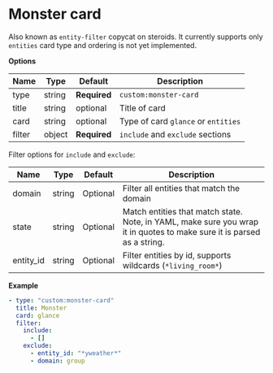 # Monster card

Also known as `entity-filter` copycat on steroids. It currently supports only `entities` card type and ordering is not yet implemented.

**Options**

| Name | Type | Default | Description
| ---- | ---- | ------- | -----------
| type | string | **Required** | `custom:monster-card`
| title | string | optional | Title of card
| card | string | optional | Type of card `glance` or `entities`
| filter | object | **Required** | `include` and `exclude` sections

Filter options for `include` and `exclude`:

| Name | Type | Default | Description
| ---- | ---- | ------- | -----------
| domain | string | Optional | Filter all entities that match the domain
| state | string | Optional | Match entities that match state. Note, in YAML, make sure you wrap it in quotes to make sure it is parsed as a string.
| entity_id | string | Optional | Filter entities by id, supports wildcards (`*living_room*`)


**Example**

```yaml
- type: "custom:monster-card"
  title: Monster
  card: glance
  filter:
    include:
      - []
    exclude:
      - entity_id: "*yweather*"
      - domain: group
```